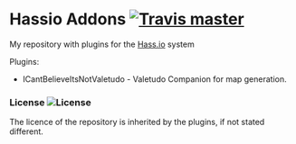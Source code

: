 # Hassio Addons  [![Travis master](https://img.shields.io/travis/BoOmka/Hassio-Addons/master.svg?maxAge=3600)](https://travis-ci.org/BoOmka/Hassio-Addons/)

My repository with plugins for the [Hass.io](https://www.home-assistant.io/hassio/) system

Plugins:

* ICantBelieveItsNotValetudo - Valetudo Companion for map generation.

### License  ![License](https://img.shields.io/github/license/BoOmka/Hassio-Addons)

The licence of the repository is inherited by the plugins, if not stated different.
